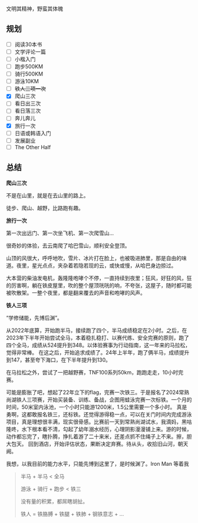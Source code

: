 文明其精神，野蛮其体魄

## 规划

- [ ] 阅读30本书
- [ ] 文学评论一篇
- [ ] 小楷入门
- [ ] 跑步500KM
- [ ] 骑行500KM
- [ ] 游泳10KM
- [ ] ~~铁人三项一次~~
- [x] 爬山三次
- [ ] 看日出三次
- [ ] 看日落三次
- [ ] 奔儿奔儿
- [x] 旅行一次
- [ ] 日语或韩语入门
- [ ] 发展副业
- [ ] The Other Half

## 总结

**爬山三次**

不是在山里，就是在去山里的路上。

徒步、爬山、越野，比路跑有趣。

**旅行一次**

第一次出远门、第一次坐飞机、第一次爬雪山...

很奇妙的体验，去云南爬了哈巴雪山，顺利安全登顶。

山顶的风很大，呼呼地吹，雪片、冰片打在脸上，也被吸进肺里，那是自由的味道。夜里，星光点点，夹杂着若隐若现的云，或快或慢，从哈巴身边掠过。

大本营的柴油发电机，轰隆隆咆哮个不停，一直持续到夜里；狂风，好狂的风，狂的厉害啊，躺在铁皮屋里，吹的整个屋顶咣咣的响，不夸张，这屋子，随时都可能被吹散架。一整个夜里，都是翻来覆去的声音和咆哮的风声。

**铁人三项**

“学修储能，先博后渊”。

从2022年底算，开始跑半马，接续跑了四个，半马成绩稳定在2小时。之后，在2023年下半年开始尝试全马，本着稳扎稳打、以赛代练、安全完赛的原则，跑了四个全马，成绩从524提升到348。以体验赛事为行动指南，这一年来的马拉松，觉得非常棒。
在这之后，开始追求成绩了。24年上半年，跑了俩半马，成绩提升到147，甚至夸下海口，在下半年提升到130。

在马拉松之外，尝试了一把越野赛，TNF100系列50km，跑跑走走，10小时完赛。

可能是膨胀了吧，想起了22年立下的flag，完赛一次铁三。于是报名了2024常熟尚湖铁人三项赛，开始买装备、训练、备战，企图用蛙泳完赛一次标铁。一个月的时间，50米室内泳池，一个小时只能游1200米，1.5公里需要一个多小时。
真是勇啊，这都敢报名铁三，还标铁。还觉得游得稳一点，可以在关门时间内完成游泳项目，真是理想很丰满，现实很骨感。比赛前一天到常熟尚湖试水，我滴妈，黑咕隆咚，水下根本看不清，勾起了幼年溺水经历，心理阴影漫漫铺上来。游的时候，动作都忘完了，瞎扑腾，挣扎着游了二十来米，还差点抓不住绳子上不来。擦，胆大包天。
回到酒店，开始评估状态，果断决定弃赛。待从头，收拾旧山河，朝天阙。

我想，以我目前的能力水平，只能先博到这里了，是时候渊了。Iron Man 等着我

> 半马 + 半马 < 全马
>
> 游泳 + 骑行 + 跑步 < 铁三
>
> 没有量的积累，都屌瞎胡扯。
>
> 铁人 = 铁胳膊 + 铁腿 + 铁肺 + 钢铁意志 + ...
